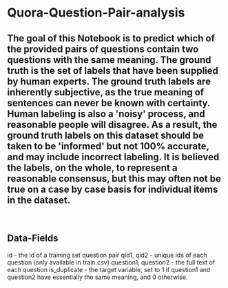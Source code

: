 # Quora-Question-Pair-analysis

## The goal of this Notebook is to predict which of the provided pairs of questions contain two questions with the same meaning. The ground truth is the set of labels that have been supplied by human experts. The ground truth labels are inherently subjective, as the true meaning of sentences can never be known with certainty. Human labeling is also a 'noisy' process, and reasonable people will disagree. As a result, the ground truth labels on this dataset should be taken to be 'informed' but not 100% accurate, and may include incorrect labeling. It is believed the labels, on the whole, to represent a reasonable consensus, but this may often not be true on a case by case basis for individual items in the dataset.

</br>

## Data-Fields

 id - the id of a training set question pair
 qid1, qid2 - unique ids of each question (only available in train.csv)
 question1, question2 - the full text of each question
 is_duplicate - the target variable, set to 1 if question1 and question2 have essentially the same meaning, and 0 otherwise.
 
 
